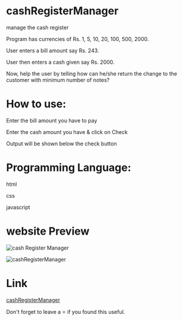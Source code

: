 # cashRegisterManager

manage the cash register

Program has currencies of Rs. 1, 5, 10, 20, 100, 500, 2000.

User enters a bill amount say Rs. 243.

User then enters a cash given say Rs. 2000.

Now, help the user by telling how can he/she return the change to the customer with minimum number of notes?

# How to use:
Enter the bill amount you have to pay 

Enter the cash amount you have & click on Check

Output will be shown below the check button

# Programming Language:
html

css

javascript

# website Preview
![cash Register Manager](https://user-images.githubusercontent.com/50478681/151416566-121fb82c-867a-4b02-b7e5-8ca410080828.gif)

![cashRegisterManager](https://user-images.githubusercontent.com/50478681/151415322-3cf48fcb-8225-400c-88ba-f8d672c74317.png)

# Link
[cashRegisterManager](digitalcashmanager.netlify.app/)

Don't forget to leave a ⭐ if you found this useful.
